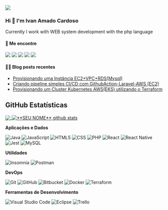 <img src="![YOUR github stats](https://github-readme-stats.vercel.app/api?username=peacevan)
">

### Hi 👋 I'm Ivan Amado Cardoso
Currently I work with WEB system development with the php language

#### 🔗 Me encontre

[<img src="https://img.shields.io/badge/twitter-%231DA1F2.svg?&style=for-the-badge&logo=twitter&logoColor=white" />](https://twitter.com/@peacevan)
[<img src="https://img.shields.io/badge/medium-%2312100E.svg?&style=for-the-badge&logo=medium&logoColor=white" />](https://medium.com/@peacevan) 
[<img src="https://img.shields.io/badge/linkedin-%230077B5.svg?&style=for-the-badge&logo=linkedin&logoColor=white" />](www.linkedin.com/in/ivan-amado-peace/)
[<img src = "https://img.shields.io/badge/instagram-%23E4405F.svg?&style=for-the-badge&logo=instagram&logoColor=white">](https://www.instagram.com/ivanamadocardoso/) 
[<img src = "https://img.shields.io/badge/facebook-%231877F2.svg?&style=for-the-badge&logo=facebook&logoColor=white">](https://www.facebook.com/peacevan)

#### ✍🏻 Blog posts recentes

<!-- BLOG:START -->
- [Provisionando uma Instância EC2+VPC+RDS(Mysql)](https://dev.to/feministech/manipulando-listas-e-mapas-no-flutter-81h)
- [Criando pipeline simples CI/CD com GithubAction-Laravel-AWS (EC2)](https://dev.to/feministech/desvendando-a-acessibilidade-dos-aplicativos-moveis-descubra-como-testa-la-1m36)
- [Provisionando um Cluster Kubernetes AWS(EKS) utilizando o Terraform](https://dev.to/feministech/pra-nao-esquecer-mais-stateless-x-stateful-no-flutter-58eg)
<!-- BLOG:END -->
 

## **GitHub Estatísticas**

<a href="https://github.com/peacevan">
  <img align="center" src="https://github-readme-stats.vercel.app/api/top-langs/?username=peacevan&theme=dracula&hide_langs_below=1" />
</a>

<a href="https://github.com/peacevan">
 <img align="center" src="https://github-readme-stats.vercel.app/api?username=peacevan&show_icons=true&theme=dracula&line_height=27" alt="**SEU NOME** github stats"/>
</a>

**Aplicações e Dados**


  ![Java](https://img.shields.io/badge/-Java-333333?style=flat&logo=Java&logoColor=007396)
  ![JavaScript](https://img.shields.io/badge/-JavaScript-333333?style=flat&logo=javascript)
  ![HTML5](https://img.shields.io/badge/-HTML5-333333?style=flat&logo=HTML5)
  ![CSS](https://img.shields.io/badge/-CSS-333333?style=flat&logo=CSS3&logoColor=1572B6)
  ![PHP](https://img.shields.io/badge/-php-333333?style=flat&logo=PHP)
  ![React](https://img.shields.io/badge/-React-333333?style=flat&logo=react)
  ![React Native](https://img.shields.io/badge/-React%20Native-333333?style=flat&logo=react)
  ![Jest](https://img.shields.io/badge/-Jest-333333?style=flat&logo=jest)
  ![MySQL](https://img.shields.io/badge/-MySQL-333333?style=flat&logo=mysql)

**Utilidades**

  ![Insomnia](https://img.shields.io/badge/-Insomnia-333333?style=flat&logo=insomnia)
  ![Postman](https://img.shields.io/badge/-Postman-333333?style=flat&logo=postman)

**DevOps**

  ![Git](https://img.shields.io/badge/-Git-333333?style=flat&logo=git)
  ![GitHub](https://img.shields.io/badge/-GitHub-333333?style=flat&logo=github)
  ![Bitbucket](https://img.shields.io/badge/-Bitbucket-333333?style=flat&logo=bitbucket)
  ![Docker](https://img.shields.io/badge/-Docker-333333?style=flat&logo=docker)
  ![Terraform](https://img.shields.io/badge/-Docker-333333?style=flat&logo=docker)
 

**Ferramentas de Desenvolvimento**

  ![Visual Studio Code](https://img.shields.io/badge/-Visual%20Studio%20Code-333333?style=flat&logo=visual-studio-code&logoColor=007ACC)
  ![Eclipse](https://img.shields.io/badge/-Eclipse-333333?style=flat&logo=eclipse-ide&logoColor=2C2255)
  ![Trello](https://img.shields.io/badge/-Trello-333333?style=flat&logo=trello&logoColor=007ACC)
 

<br/>


